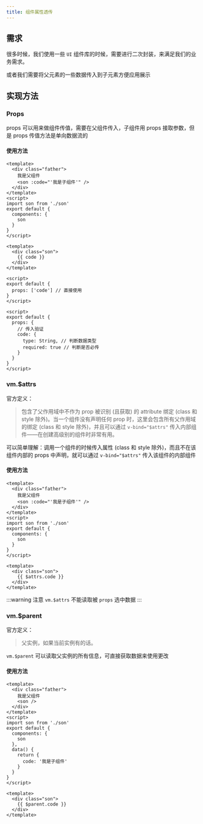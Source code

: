 ```yaml
---
title: 组件属性透传
---
```


## 需求

很多时候，我们使用一些 `UI` 组件库的时候，需要进行二次封装，来满足我们的业务需求。

或者我们需要将父元素的一些数据传入到子元素方便应用展示

## 实现方法

### Props

props 可以用来做组件传值，需要在父组件传入，子组件用 props 接取参数，但是 props 传值方法是单向数据流的

#### 使用方法

```vue
<template>
  <div class="father">
    我是父组件
    <son :code="'我是子组件'" />
  </div>
</template>
<script>
import son from './son'
export default {
  components: {
    son
  }
}
</script>
```

```vue
<template>
  <div class="son">
    {{ code }}
  </div>
</template>

<script>
export default {
  props: ['code'] // 直接使用
}
</script>

<script>
export default {
  props: {
    // 传入验证
    code: {
      type: String, // 判断数据类型
      required: true // 判断是否必传
    }
  }
}
</script>
```

### vm.$attrs

官方定义：

> 包含了父作用域中不作为 prop 被识别 (且获取) 的 attribute 绑定 (class 和 style 除外)。当一个组件没有声明任何 prop 时，这里会包含所有父作用域的绑定 (class 和 style 除外)，并且可以通过 `v-bind="$attrs"` 传入内部组件——在创建高级别的组件时非常有用。

可以简单理解：调用一个组件的时候传入属性 (class 和 style 除外)，而且不在该组件内部的 props 中声明，就可以通过 `v-bind="$attrs"` 传入该组件的内部组件

#### 使用方法

```vue
<template>
  <div class="father">
    我是父组件
    <son :code="'我是子组件'" />
  </div>
</template>
<script>
import son from './son'
export default {
  components: {
    son
  }
}
</script>
```

```vue
<template>
  <div class="son">
    {{ $attrs.code }}
  </div>
</template>
```

:::warning 注意
`vm.$attrs` 不能读取被 `props` 选中数据
:::

### vm.$parent

官方定义：

> 父实例，如果当前实例有的话。

`vm.$parent` 可以读取父实例的所有信息，可直接获取数据来使用更改

#### 使用方法

```vue
<template>
  <div class="father">
    我是父组件
    <son />
  </div>
</template>
<script>
import son from './son'
export default {
  components: {
    son
  },
  data() {
    return {
      code: '我是子组件'
    }
  }
}
</script>
```

```vue
<template>
  <div class="son">
    {{ $parent.code }}
  </div>
</template>
```
